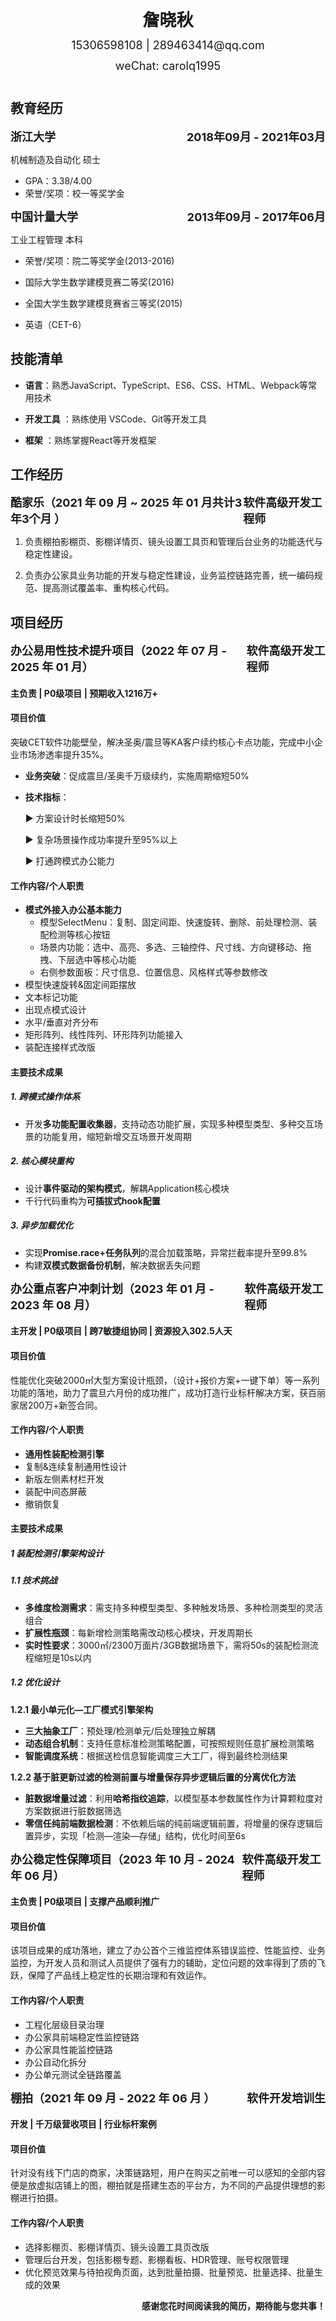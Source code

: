 <div style="display: flex; flex-direction: column; justify-content: center; align-items: center">
  <div style="font-size: 27px; margin: 12px 0px"><strong>詹晓秋</strong></div>
  <div style="font-size: 18px;">15306598108 | 289463414@qq.com</div>
  <div style="font-size: 18px;margin: 12px 0px">weChat: carolq1995</div>
</div>

## 教育经历

<div style="display: flex; align-items: center; justify-content: space-between;">
  <div style="font-size: 18px;"><strong>浙江大学</strong></div>
  <div style="font-size: 18px;"><strong>2018年09月 - 2021年03月</strong></div>
</div>

机械制造及自动化  硕士

- GPA：3.38/4.00
- 荣誉/奖项：校一等奖学金

<div style="display: flex; align-items: center; justify-content: space-between;">
  <div style="font-size: 18px;"><strong>中国计量大学</strong></div>
  <div style="font-size: 18px;"><strong>2013年09月 - 2017年06月</strong></div>
</div>

工业工程管理  本科

- 荣誉/奖项：院二等奖学金(2013-2016)

- 国际大学生数学建模竞赛二等奖(2016)

- 全国大学生数学建模竞赛省三等奖(2015)

- 英语（CET-6）

  

## 技能清单

- **语言**：熟悉JavaScript、TypeScript、ES6、CSS、HTML、Webpack等常用技术

- **开发工具** ：熟练使用 VSCode、Git等开发工具

- **框架** ：熟练掌握React等开发框架

  

## 工作经历

<div style="display: flex; align-items: center; justify-content: space-between;">
  <div style="font-size: 18px;"><strong>酷家乐（2021 年 09 月 ~ 2025 年 01 月共计3年3个月 ）</strong></div>
  <div style="font-size: 18px;"><strong>软件高级开发工程师</strong></div>
</div>

1. 负责棚拍影棚页、影棚详情页、镜头设置工具页和管理后台业务的功能迭代与稳定性建设。

2. 负责办公家具业务功能的开发与稳定性建设，业务监控链路完善，统一编码规范、提高测试覆盖率、重构核心代码。

   

## 项目经历

<div style="display: flex; align-items: center; justify-content: space-between; margin: 12px 0 0 0">
  <div style="font-size: 18px;"><strong>办公易用性技术提升项目（2022 年 07 月 - 2025 年 01 月）</strong></div>
  <div style="font-size: 18px;"><strong>软件高级开发工程师</strong></div>
</div>

#### 主负责 | P0级项目 | 预期收入1216万+

#### 项目价值

突破CET软件功能壁垒，解决圣奥/震旦等KA客户续约核心卡点功能，完成中小企业市场渗透率提升35%。

- **业务突破**：促成震旦/圣奥千万级续约，实施周期缩短50%

- **技术指标**：

  ▶ 方案设计时长缩短50%

  ▶ 复杂场景操作成功率提升至95%以上

  ▶ 打通跨模式办公能力

#### 工作内容/个人职责

- **模式外接入办公基本能力**
  - 模型SelectMenu：复制、固定间距、快速旋转、删除、前处理检测、装配检测等核心按钮
  - 场景内功能：选中、高亮、多选、三轴控件、尺寸线、方向键移动、拖拽、下层选中等核心功能
  - 右侧参数面板：尺寸信息、位置信息、风格样式等参数修改
- 模型快速旋转&固定间距摆放
- 文本标记功能
- 出现点模式设计
- 水平/垂直对齐分布
- 矩形阵列、线性阵列、环形阵列功能接入
- 装配连接样式改版

#### 主要技术成果

##### 1. 跨模式操作体系

- 开发**多功能配置收集器**，支持动态功能扩展，实现多种模型类型、多种交互场景的功能复用，缩短新增交互场景开发周期

##### 2. 核心模块重构

- 设计**事件驱动的架构模式**，解耦Application核心模块
- 千行代码重构为**可插拔式hook配置**

##### 3. 异步加载优化

- 实现**Promise.race+任务队列**的混合加载策略，异常拦截率提升至99.8%
- 构建**双模式数据备份机制**，解决数据丢失问题

<div style="display: flex; align-items: center; justify-content: space-between; margin: 12px 0 0 0">
  <div style="font-size: 18px;"><strong>办公重点客户冲刺计划（2023 年 01 月 - 2023 年 08 月）</strong></div>
  <div style="font-size: 18px;"><strong>软件高级开发工程师</strong></div>
</div>

#### 主开发 | P0级项目 | 跨7敏捷组协同 | 资源投入302.5人天

#### 项目价值

性能优化突破2000㎡大型方案设计瓶颈，（设计+报价方案+一键下单）等一系列功能的落地，助力了震旦六月份的成功推广，成功打造行业标杆解决方案，获百丽家居200万+新签合同。

#### 工作内容/个人职责

- **通用性装配检测引擎**
- 复制&连续复制通用性设计
- 新版左侧素材栏开发
- 装配中间态屏蔽
- 撤销恢复

#### 主要技术成果

##### 1 装配检测引擎架构设计

##### 1.1 技术挑战

- **多维度检测需求**：需支持多种模型类型、多种触发场景、多种检测类型的灵活组合
- **扩展性瓶颈**：每新增检测策略需改动核心模块，开发周期长
- **实时性要求**：3000㎡/2300万面片/3GB数据场景下，需将50s的装配检测流程缩短是10s以内

##### 1.2 优化设计

**1.2.1 最小单元化—工厂模式引擎架构**

- **三大抽象工厂**：预处理/检测单元/后处理独立解耦
- **动态组合机制**：支持任意标准检测策略配置，可按照规则任意扩展检测策略
- **智能调度系统**：根据送检信息智能调度三大工厂，得到最终检测结果

**1.2.2 基于脏更新过滤的检测前置与增量保存异步逻辑后置的分离优化方法**

- **脏数据增量过滤**：利用**哈希指纹追踪**，以模型基本参数属性作为计算颗粒度对方案数据进行脏数据筛选
- **零信任纯前端数据检测**：不依赖后端的纯前端逻辑前置，将增量的保存逻辑后置异步，实现「检测—渲染—存储」结构，优化时间至6s

<div style="display: flex; justify-content: space-between; margin: 12px 0 0 0">
  <div style="font-size: 18px;"><strong>办公稳定性保障项目（2023 年 10 月 - 2024 年 06 月）</strong></div>
  <div style="font-size: 18px;"><strong>软件高级开发工程师</strong></div>
</div>

#### 主负责 | P0级项目 | 支撑产品顺利推广

#### 项目价值

该项目成果的成功落地，建立了办公首个三维监控体系错误监控、性能监控、业务监控，为开发人员和测试人员提供了强有力的辅助，定位问题的效率得到了质的飞跃，保障了产品线上稳定性的长期治理和有效运作。

#### 工作内容/个人职责

- 工程化层级目录治理
- 办公家具前端稳定性监控链路
- 办公家具性能监控链路
- 办公自动化拆分
- 办公单元测试全链路覆盖

<div style="display: flex; justify-content: space-between; margin: 12px 0 0 0">
  <div style="font-size: 18px;"><strong>棚拍（2021 年 09 月 - 2022 年 06 月 ）</strong></div>
 <div style="font-size: 18px;"><strong>软件开发培训生</strong></div>
</div>

#### 开发 | 千万级营收项目 | 行业标杆案例

#### 项目价值

针对没有线下门店的商家，决策链路短，用户在购买之前唯一可以感知的全部内容便是放虚拟店铺上的图，棚拍就是搭建生态的平台方，为不同的产品提供理想的影棚进行拍摄。

#### 工作内容/个人职责

- 选择影棚页、影棚详情页、镜头设置工具页改版
- 管理后台开发，包括影棚专题、影棚看板、HDR管理、账号权限管理
- 优化预览效果与待拍视角页面，达到批量拍摄、批量预览、批量选择、批量生成的效果

<p style="text-align: right;font-size: 14px;"><strong>感谢您花时间阅读我的简历，期待能与您共事！</strong></p>
<div style="page-break-after: always;"></div>
